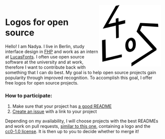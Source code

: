 <img src="/images/l4os.svg" width="200" height="200" alt="l4os" align="right">

# Logos for open source 

Hello! I am Nadya. I live in Berlin, study interface design in [FHP](https://www.fh-potsdam.de) and work as an intern at [LucasFonts](https://www.lucasfonts.com/home/). I often use open source software at the university and at work, therefore I want to contribute back with something that I can do best. My goal is to help open source projects gain popularity through improved recognition. To accomplish this goal, I offer free logos for open source projects.

### How to participate:

1. Make sure that your project has [a good README](https://opensource.com/open-organization/17/10/readme-maturity-model)
2. [Create an issue](https://github.com/kuzminadya/l4os/issues/new) with a link to your project

Depending on my availability, I will choose projects with the best READMEs and work on pull requests, [similar to this one](https://github.com/redux-loop/redux-loop/pull/73), containing a logo and the [cc0-1.0 license](https://choosealicense.com/licenses/cc0-1.0/). It is then up to you to decide whether to merge it! 
